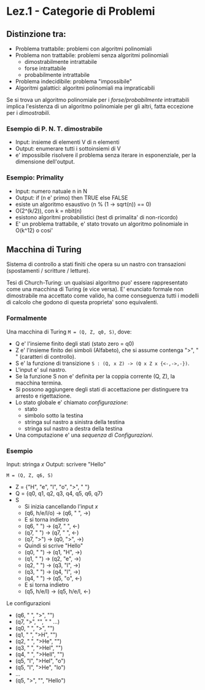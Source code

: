 # Lez.1 - Categorie di Problemi

## Distinzione tra:

- Problema trattabile: problemi con algoritmi polinomiali
- Problema non trattabile: problemi senza algoritmi polinomiali
  - dimostrabilmente intrattabile
  - forse intrattabile
  - probabilmente intrattabile
- Problema indecidibile: problema "impossibile"
- Algoritmi galattici: algoritmi polinomiali ma impraticabili

Se si trova un algoritmo polinomiale per i _forse/probabilmente_ intrattabili implica l'esistenza di un algoritmo polinomiale per gli altri, fatta eccezione per i _dimostrabili_.

### Esempio di P. N. T. dimostrabile

- Input: insieme di elementi V di n elementi
- Output: enumerare tutti i sottoinsiemi di V
- e' impossibile risolvere il problema senza iterare in esponenziale, per la dimensione dell'output.

### Esempio: Primality

- Input: numero natuale n in N
- Output: if (n e' primo) then TRUE else FALSE
- esiste un algoritmo esaustivo (n % (1 -> sqrt(n)) == 0)
- O(2^(k/2)), con k = nbit(n)
- esistono algoritmi probabilistici (test di primalita' di non-ricordo)
- E' un problema trattabile, e' stato trovato un algoritmo polinomiale in O(k^12) o cosi'

## Macchina di Turing

Sistema di controllo a stati finiti che opera su un nastro con transazioni (spostamenti / scritture / letture).

Tesi di Church-Turing: un qualsiasi algoritmo puo' essere rappresentato come una macchina di Turing (e vice versa).
E' enunciato formale non dimostrabile ma accettato come valido, ha come conseguenza tutti i modelli di calcolo che godono di questa proprieta' sono equivalenti.

### Formalmente

Una macchina di Turing `M = (Q, Z, q0, S)`, dove:
- Q e' l'insieme finito degli stati (stato zero = q0)
- Z e' l'insieme finito dei simboli (Alfabeto), che si assume contenga ">", " " (caratteri di controllo).
- S e' la funzione di transizione `S : (Q, x Z) -> (Q x Z x {<-,->,-})`.
- L'input e' sul nastro.
- Se la funzione S non e' definita per la coppia corrente (Q, Z), la macchina termina.
- Si possono aggiungere degli stati di accettazione per distinguere tra arresto e rigettazione.
- Lo stato globale e' chiamato _configurazione_:
  - stato
  - simbolo sotto la testina
  - stringa sul nastro a sinistra della testina
  - stringa sul nastro a destra della testina
- Una computazione e' una _sequenza di Configurazioni_.

### Esempio

Input: stringa _x_
Output: scrivere "Hello"

`M = (Q, Z, q6, S)`
- Z = {"H", "e", "l", "o", ">", " "}
- Q = {q0, q1, q2, q3, q4, q5, q6, q7}
- S
  - Si inizia cancellando l'input _x_
  - (q6, h/e/l/o) -> (q6, " ", ->)
  - E si torna indietro
  - (q6, " ") -> (q7, " ", <-)
  - (q7, " ") -> (q7, " ", <-)
  - (q7, ">") -> (q0, ">", ->)
  - Quindi si scrive "Hello"
  - (q0, " ") -> (q1, "H", ->)
  - (q1, " ") -> (q2, "e", ->)
  - (q2, " ") -> (q3, "l", ->)
  - (q3, " ") -> (q4, "l", ->)
  - (q4, " ") -> (q5, "o", <-)
  - E si torna indietro
  - (q5, h/e/l) -> (q5, h/e/l, <-)

Le configurazioni
- (q6, " ", ">", "")
- (q7, ">", "", " " ...)
- (q0, " ", ">", "")
- (q1, " ", ">H", "")
- (q2, " ", ">He", "")
- (q3, " ", ">Hel", "")
- (q4, " ", ">Hell", "")
- (q5, "l", ">Hel", "o")
- (q5, "l", ">He", "lo")
- ...
- (q5, ">", "", "Hello")